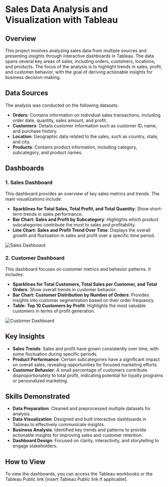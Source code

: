 # Sales Data Analysis and Visualization with Tableau

## Overview

This project involves analyzing sales data from multiple sources and presenting insights through interactive dashboards in Tableau. The data spans several key areas of sales, including orders, customers, locations, and products. The focus of the analysis is to highlight trends in sales, profit, and customer behavior, with the goal of deriving actionable insights for business decision-making.

## Data Sources

The analysis was conducted on the following datasets:
- **Orders**: Contains information on individual sales transactions, including order date, quantity, sales amount, and profit.
- **Customers**: Details customer information such as customer ID, name, and purchase history.
- **Location**: Geographic data related to the sales, such as country, state, and city.
- **Products**: Contains product information, including category, subcategory, and product names.

## Dashboards

### 1. Sales Dashboard
This dashboard provides an overview of key sales metrics and trends. The main visualizations include:
- **Sparklines for Total Sales, Total Profit, and Total Quantity**: Show short-term trends in sales performance.
- **Bar Chart: Sales and Profit by Subcategory**: Highlights which product subcategories contribute the most to sales and profitability.
- **Line Chart: Sales and Profit Trend Over Time**: Displays the overall growth and fluctuation in sales and profit over a specific time period.

![Sales Dashboard]([path/to/sales_dashboard_image.png](https://github.com/hiephoangt/Sales-Analysis-Dashboard---Tableau-Project/blob/main/Image/Sales%20Dashboard.png))

### 2. Customer Dashboard
This dashboard focuses on customer metrics and behavior patterns. It includes:
- **Sparklines for Total Customers, Total Sales per Customer, and Total Orders**: Show overall trends in customer behavior.
- **Bar Chart: Customer Distribution by Number of Orders**: Provides insights into customer segmentation based on their order frequency.
- **Table: Top 10 Customers by Profit**: Highlights the most valuable customers in terms of profit generation.

![Customer Dashboard]([path/to/customer_dashboard_image.png](https://github.com/hiephoangt/Sales-Analysis-Dashboard---Tableau-Project/blob/main/Image/Customer%20Dashboard.png)) 

## Key Insights
- **Sales Trends**: Sales and profit have grown consistently over time, with some fluctuation during specific periods.
- **Product Performance**: Certain subcategories have a significant impact on overall sales, revealing opportunities for focused marketing efforts.
- **Customer Behavior**: A small percentage of customers contribute disproportionately to total profit, indicating potential for loyalty programs or personalized marketing.

## Skills Demonstrated
- **Data Preparation**: Cleaned and preprocessed multiple datasets for analysis.
- **Data Visualization**: Designed and built interactive dashboards in Tableau to effectively communicate insights.
- **Business Analysis**: Identified key trends and patterns to provide actionable insights for improving sales and customer retention.
- **Dashboard Design**: Focused on clarity, interactivity, and storytelling to engage stakeholders.

## How to View
To view the dashboards, you can access the Tableau workbooks or the Tableau Public link [insert Tableau Public link if applicable].
